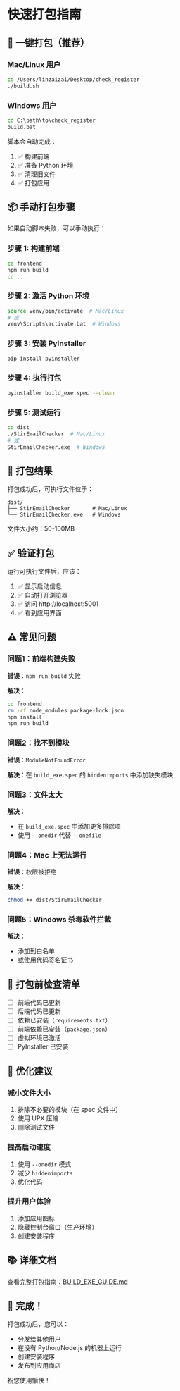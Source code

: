 # 快速打包指南

## 🚀 一键打包（推荐）

### Mac/Linux 用户

```bash
cd /Users/linzaizai/Desktop/check_register
./build.sh
```

### Windows 用户

```cmd
cd C:\path\to\check_register
build.bat
```

脚本会自动完成：
1. ✅ 构建前端
2. ✅ 准备 Python 环境
3. ✅ 清理旧文件
4. ✅ 打包应用

## 📦 手动打包步骤

如果自动脚本失败，可以手动执行：

### 步骤 1: 构建前端

```bash
cd frontend
npm run build
cd ..
```

### 步骤 2: 激活 Python 环境

```bash
source venv/bin/activate  # Mac/Linux
# 或
venv\Scripts\activate.bat  # Windows
```

### 步骤 3: 安装 PyInstaller

```bash
pip install pyinstaller
```

### 步骤 4: 执行打包

```bash
pyinstaller build_exe.spec --clean
```

### 步骤 5: 测试运行

```bash
cd dist
./StirEmailChecker  # Mac/Linux
# 或
StirEmailChecker.exe  # Windows
```

## 📁 打包结果

打包成功后，可执行文件位于：
```
dist/
├── StirEmailChecker       # Mac/Linux
└── StirEmailChecker.exe   # Windows
```

文件大小约：50-100MB

## ✅ 验证打包

运行可执行文件后，应该：
1. ✅ 显示启动信息
2. ✅ 自动打开浏览器
3. ✅ 访问 http://localhost:5001
4. ✅ 看到应用界面

## ⚠️ 常见问题

### 问题1：前端构建失败

**错误**：`npm run build` 失败

**解决**：
```bash
cd frontend
rm -rf node_modules package-lock.json
npm install
npm run build
```

### 问题2：找不到模块

**错误**：`ModuleNotFoundError`

**解决**：在 `build_exe.spec` 的 `hiddenimports` 中添加缺失模块

### 问题3：文件太大

**解决**：
- 在 `build_exe.spec` 中添加更多排除项
- 使用 `--onedir` 代替 `--onefile`

### 问题4：Mac 上无法运行

**错误**：权限被拒绝

**解决**：
```bash
chmod +x dist/StirEmailChecker
```

### 问题5：Windows 杀毒软件拦截

**解决**：
- 添加到白名单
- 或使用代码签名证书

## 📝 打包前检查清单

- [ ] 前端代码已更新
- [ ] 后端代码已更新
- [ ] 依赖已安装（`requirements.txt`）
- [ ] 前端依赖已安装（`package.json`）
- [ ] 虚拟环境已激活
- [ ] PyInstaller 已安装

## 🎯 优化建议

### 减小文件大小

1. 排除不必要的模块（在 spec 文件中）
2. 使用 UPX 压缩
3. 删除测试文件

### 提高启动速度

1. 使用 `--onedir` 模式
2. 减少 `hiddenimports`
3. 优化代码

### 提升用户体验

1. 添加应用图标
2. 隐藏控制台窗口（生产环境）
3. 创建安装程序

## 📚 详细文档

查看完整打包指南：[BUILD_EXE_GUIDE.md](BUILD_EXE_GUIDE.md)

## 🎉 完成！

打包成功后，您可以：
- 分发给其他用户
- 在没有 Python/Node.js 的机器上运行
- 创建安装程序
- 发布到应用商店

祝您使用愉快！

